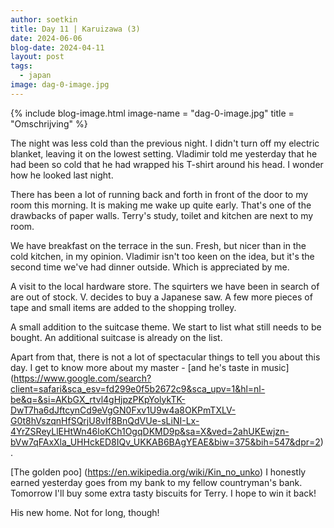 ```yaml
---
author: soetkin
title: Day 11 | Karuizawa (3)
date: 2024-06-06
blog-date: 2024-04-11
layout: post
tags:
  - japan
image: dag-0-image.jpg
---
```

{% include blog-image.html image-name = "dag-0-image.jpg"  title = "Omschrijving" %}

The night was less cold than the previous night. I didn't turn off my electric blanket, leaving it on the lowest setting. Vladimir told me yesterday that he had been so cold that he had wrapped his T-shirt around his head. I wonder how he looked last night.

There has been a lot of running back and forth in front of the door to my room this morning. It is making me wake up quite early. That's one of the drawbacks of paper walls. Terry's study, toilet and kitchen are next to my room. 

We have breakfast on the terrace in the sun. Fresh, but nicer than in the cold kitchen, in my opinion. Vladimir isn't too keen on the idea, but it's the second time we've had dinner outside. Which is appreciated by me.

A visit to the local hardware store. The squirters we have been in search of are out of stock. V. decides to buy a Japanese saw. A few more pieces of tape and small items are added to the shopping trolley.

A small addition to the suitcase theme. We start to list what still needs to be bought. An additional suitcase is already on the list.

Apart from that, there is not a lot of spectacular things to tell you about this day. I get to know more about my master - [and he's taste in music] (https://www.google.com/search?client=safari&sca_esv=fd299e0f5b2672c9&sca_upv=1&hl=nl-be&q=&si=AKbGX_rtvl4gHjpzPKpYolykTK-DwT7ha6dJftcynCd9eVgGN0Fxv1U9w4a8OKPmTXLV-G0t8hVszqnHfSQrjU8vIf8BnQdVUe-sLiNI-Lx-4YrZSReyLlEHtWn46loKCh1OgqDKMD9p&sa=X&ved=2ahUKEwjzn-bVw7qFAxXla_UHHckED8IQv_UKKAB6BAgYEAE&biw=375&bih=547&dpr=2).

[The golden poo] (https://en.wikipedia.org/wiki/Kin_no_unko) I honestly earned yesterday goes from my bank to my fellow countryman's bank. Tomorrow I'll buy some extra tasty biscuits for Terry. I hope to win it back!

His new home. Not for long, though!

